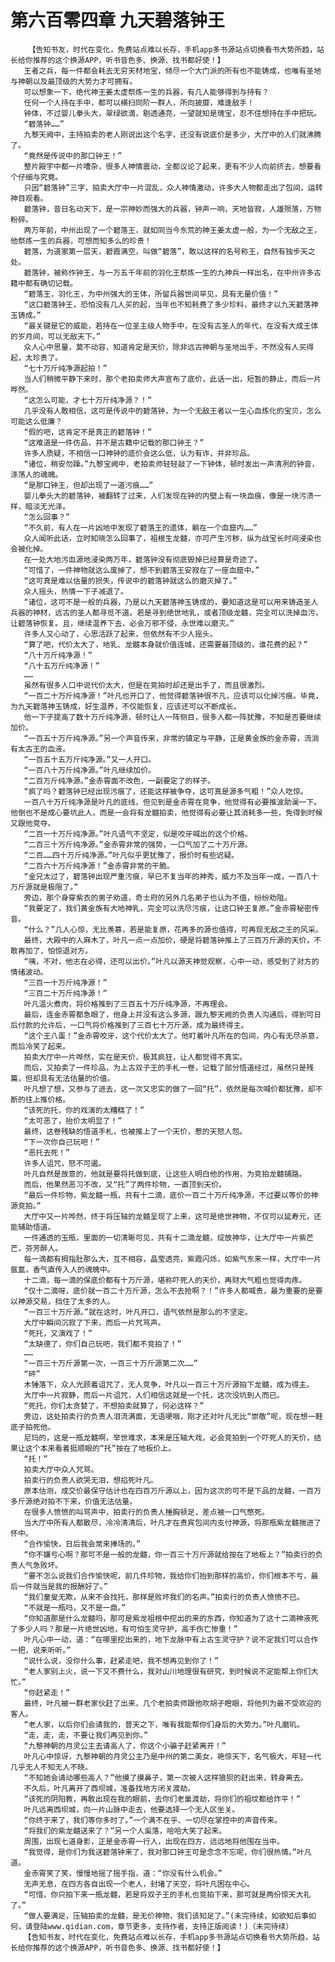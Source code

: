 # 第六百零四章 九天碧落钟王
        【告知书友，时代在变化，免费站点难以长存，手机app多书源站点切换看书大势所趋，站长给你推荐的这个换源APP，听书音色多、换源、找书都好使！】
       王者之兵，每一件都会耗去无穷天材地宝，倾尽一个大门派的所有也不能铸成，也唯有圣地与神朝以及最顶级的大势力才可拥有。
       可以想象一下，绝代神王姜太虚祭炼一生的兵器，有几人能够得到与持有？
       任何一个人持在手中，都可以横扫同阶一群人，所向披靡，难逢敌手！
       钟体，不过婴儿拳头大，翠绿欲滴，剔透通亮，一望就知是瑰宝，忍不住想持在手中把玩。
       “碧落钟……”
       九黎天阙中，主持拍卖的老人刚说出这个名字，还没有说底价是多少，大厅中的人们就沸腾了。
       “竟然是传说中的那口钟王！”
       整片殿宇中都一片嘈杂，很多人神情震动，全都议论了起来，更有不少人向前挤去，想要看个仔细与究竟。
       只因“碧落钟”三字，拍卖大厅中一片混乱，众人神情激动，许多大人物都走出了包间，运转神目观看。
       碧落钟，昔日名动天下，是一宗神妙而强大的兵器，钟声一响，天地皆寂，人雄殒落，万物粉碎。
       两万年前，中州出现了一个碧落王，就如同当今东荒的神王姜太虚一般，为一个无敌之王，他祭炼一生的兵器，可想而知多么的珍贵！
       碧落，为道家第一层天，碧霞满空，叫做“碧落”，敢以这样的名号称王，自然有独步天之处。
       碧落钟，被称作钟王，与一万五千年前的羽化王祭炼一生的九神兵一样出名，在中州许多古籍中都有确切记载。
       “碧落王，羽化王，为中州强大的王体，所留兵器世间罕见，具有无量价值！”
       “这口碧落钟王，恐怕没有几人买的起，当年也不知耗费了多少珍料，最终才以九天碧落神玉铸成。”
       “最关键是它的威能，若持在一位圣主级人物手中，在没有古圣人的年代，在没有大成王体的岁月间，可以无敌天下。”
       众人心中思量，莫不动容，知道肯定是天价，除非远古神朝与圣地出手，不然没有人买得起，太珍贵了。
       “七十万斤纯净源起拍！”
       当人们稍微平静下来时，那个老拍卖师大声宣布了底价，此话一出，短暂的静止，而后一片哗然。
       “这怎么可能，才七十万斤纯净源？！”
       几乎没有人敢相信，这可是传说中的碧落钟，为一个无敌王者以一生心血炼化的宝贝，怎么可能这么低廉？
       “假的吧，这肯定不是真正的碧落钟！”
       “这难道是一件仿品，并不是古籍中记载的那口钟王？”
       许多人质疑，不相信一口神钟的底价会这么低，认为有诈，并非珍品。
       “诸位，稍安勿躁。”九黎宝阙中，老拍卖师轻轻敲了一下钟体，顿时发出一声清冽的钟音，涤荡人的魂魄。
       “是那口钟王，但却出现了一道污痕……”
       婴儿拳头大的碧落钟，被翻转了过来，人们发现在钟的内壁上有一块血痕，像是一块污渍一样，暗淡无光泽。
       “怎么回事？”
       “不久前，有人在一片凶地中发现了碧落王的遗体，躺在一个血窟内……”
       众人闻听此话，立时知晓怎么回事了，祖根生龙髓，亦可产生污秽，纵为战宝长时间浸染也会被化掉。
       在一处大地污血源地浸染两万年，碧落钟没有彻底毁掉已经算是奇迹了。
       “可惜了，一件神物就这么废掉了，想不到碧落王安寂在了一座血窟中。”
       “这可真是难以估量的损失，传说中的碧落钟就这么的磨灭掉了。”
       众人摇头，热情一下子减退了。
       “诸位，这可不是一般的兵器，乃是以九天碧落神玉铸成的，要知道这是可以用来铸造圣人兵器的神材，远古的圣人都寻觅不道。若是寻到绝世地乳，或者顶级龙髓，完全可以洗掉血污，让碧落钟恢复。且，继续温养下去，必会万邪不侵，永世难以磨灭。”
       许多人又心动了，心思活跃了起来，但依然有不少人摇头。
       “算了吧，代价太大了，地乳、龙髓本身就价值连城，还需要最顶级的，谁花费的起？”
       “八十万斤纯净源！”
       “八十五万斤纯净源！”
       ……
       虽然有很多人口中说代价太大，但是在竞拍时却还是出手了，而且很激烈。
       “一百二十万斤纯净源！”叶凡也开口了，他觉得碧落钟很不凡，应该可以化掉污痕。毕竟，为九天碧落神玉铸成，好生温养，不仅能恢复，应该还可以不断成长。
       他一下子提高了数十万斤纯净源，顿时让人一阵侧目，很多人都一阵犹豫，不知是否要继续加价。
       “一百五十万斤纯净源。”另一个声音传来，非常的镇定与平静，正是黄金族的金赤霄，流淌有太古王的血液。
       “一百五十五万斤纯净源。”又一人开口。
       “一百八十万斤纯净源。”叶凡继续加价。
       “二百万斤纯净源。”金赤霄面不改色，一副要定了的样子。
       “疯了吗？碧落钟已经出现污痕了，还能这样被争夺，这可真是源多气粗！”众人吃惊。
       一百八十万斤纯净源是叶凡的底线，但见到是金赤霄在竞争，他觉得有必要推波助澜一下。他倒也不是成心要坑此人，而是一会将有龙髓拍卖，他觉得有必要让其消耗多一些，免得到时候又跟他竞夺。
       “二百一十万斤纯净源。”叶凡语气不坚定，似是咬牙喊出的这个价格。
       “二百三十万斤纯净源。”金赤霄非常的强势，一口气加了二十万斤源。
       “二百……四十万斤纯净源。”叶凡似乎更犹豫了，报价时有些迟疑。
       “二百六十万斤纯净源！”金赤霄非常的干脆。
       “金兄太过了，碧落钟出现严重污痕，早已不复当年的神秀，威力不及当年一成，一百八十万斤源就是极限了。”
       旁边，那个身穿紫衣的男子劝道，奇士府的另外几名弟子也认为不值，纷纷劝阻。
       “我要定了，我们黄金族有大地神乳，完全可以洗尽污痕，让这口钟王复原。”金赤霄秘密传音。
       “什么？”几人心惊，无比羡慕，若是能复原，花再多的源也值得，可再现无敌之王的风采。
       最终，大殿中的人麻木了，叶凡一点一点加价，硬是将碧落钟推上了三百万斤源的天价，不敢再加了，怕惊退对方。
       “咦，不对，他志在必得，还可以出价。”叶凡以源天神觉观察，心中一动，感受到了对方的情绪波动。
       “三百一十万斤纯净源！”
       “三百二十万斤纯净源！”
       叶凡温火煮肉，将价格推到了三百五十万斤纯净源，不再理会。
       最后，连金赤霄都急眼了，他身上并没有这么多源，跟九黎天阙的负责人沟通后，得到可日后付款的允许后，一口气将价格推到了三百七十万斤源，成为最终得主。
       “这个王八蛋！”金赤霄咬牙，这个代价太大了。他盯着叶凡所在的包间，内心有无尽杀意，而后冷笑了起来。
       拍卖大厅中一片哗然，实在是天价，极其疯狂，让人都觉得不真实。
       而后，又拍卖了一件珍品，为上古双子王的手札一卷，记载了部分悟道经过，虽然只是残篇，但却具有无法估量的价值。
       叶凡想了想，又参与了进去，这一次又忠实的做了一回“托”，依然是每次喊价都犹豫，却不断的往上推价格。
       “该死的托，你的戏演的太糟糕了！”
       “太可恶了，抬价太明显了！”
       最终，这卷残缺的悟道手札，也被推上了一个天价，惹的天怒人怨。
       “下一次你自己玩吧！”
       “恶托去死！”
       许多人诅咒，怒不可遏。
       叶凡自然是故意的，他就是要将托做到底，让这些人明白他的作用，为竞拍龙髓铺路。
       而后，他果然恶习不改，又“托”了两件珍物，一直顶到天价。
       “最后一件珍物，紫龙髓一瓶，共有十二滴，底价一百二十万斤纯净源，不过要以等价的神源竞拍。”
       大厅中又一片哗然，终于将压轴的龙髓呈现了上来，这可是绝世神物，不仅可以延寿元，还能辅助悟道。
       一件通透的玉瓶，里面的一切清晰可见，共有十二滴龙髓，绽放神华，让大厅中一片紫芒芒，芬芳醉人。
       每一滴都有拇指肚那么大，互不相容，晶莹透亮，紫霞闪烁，如紫气东来一样，大厅中一片氤氲，香气直传入人的魂魄中。
       十二滴，每一滴的保底价都有十万斤源，堪称吓死人的天价，再财大气粗也觉得肉疼。
       “仅十二滴呀，底价就一百二十万斤源，怎么不去抢啊？！”许多人都喊贵，最为重要的是要以神源交易，挡住了太多的人。
       “一百三十万斤源。”就在这时，叶凡开口，语气依然是那么的不坚定。
       大厅中瞬间沉寂了下来，而后一片咒骂声。
       “死托，又演戏了！”
       “太缺德了，你们自己玩吧，我们都不竞拍了！”
       ……
       “一百三十万斤源第一次，一百三十万斤源第二次……”
       “砰”
       木锤落下，众人光顾着诅咒了，无人竞争，叶凡以一百三十万斤源拍下龙髓，成为得主。
       大厅中一片寂静，而后一片诅咒，人们相信这就是一个托，这次没坑到人而已。
       “死托，你们太贪婪了，不想拍卖就算了，何必这样？”
       旁边，这处拍卖行的负责人泪流满面，无语哽咽，刚才还对叶凡无比“崇敬”呢，现在想一鞋底子拍死他。
       尼玛的，这是一瓶龙髓啊，举世难求，本来是压轴大戏，必会竞拍到一个吓死人的天价，结果让这个本来看着挺顺眼的“托”按在了地板价上。
       “托！”
       拍卖大厅中众人咒骂。
       拍卖行的负责人欲哭无泪，想掐死叶凡。
       原本估测，成交价最保守估计也在四百万斤源以上，因为这次的可不是下品的龙髓，一百万多斤源绝对拍不下来，价值无法估量。
       在很多人愤愤的叫骂声中，拍卖行的负责人捶胸顿足，差点被一口气憋死。
       当大厅中所有人都散尽，冷冷清清后，叶凡才在贵宾包间内支付神源，将那瓶紫龙髓揣进了怀中。
       “合作愉快，日后我会常来捧场的。”
       “你不嫌亏心啊？那可不是一般的龙髓，你一百三十万斤源就给按在了地板上？”拍卖行的负责人气急败坏。
       “要不怎么说我们合作愉快呢，前几件珍物，我给你们抬到那样的高价，你们根本不亏，最后一件就当是我的报酬好了。”
       “我们童叟无欺，从来不会找托，那样是败坏我们的名声。”拍卖行的负责人愤愤不已。
       “不就是一瓶吗，又不是一鼎。”
       “你知道那是什么龙髓吗，那可是紫龙祖根中挖出的来的东西，你知道为了这十二滴神液死了多少人吗？那是一片绝世凶地，有可怕生灵守护，高手伤亡惨重！”
       叶凡心中一动，道：“在哪里挖出来的，地下龙脉中有上古生灵守护？说不定我们可以合作一把，说来听听。”
       “说什么说，没你什么事，赶紧走吧，我不想再见到你了！”
       “老人家别上火，说一下又不费什么，我对山川地理很有研究，到时候说不定能帮上你们大忙。”
       “你赶紧走！”
       最终，叶凡被一群老家伙赶了出来，几个老拍卖师跟他吹胡子瞪眼，将他列为最不受欢迎的客人。
       “老人家，以后你们会请我的，普天之下，唯有我能帮你们身后的大势力。”叶凡磨叽。
       “走，走，走，不要让我们再见到你。”
       “九黎神朝的月灵公主去请高人了，你这个小骗子赶紧离开！”
       叶凡心中惊讶，九黎神朝的月灵公主乃是中州的第二美女，艳惊天下，名气极大，年轻一代几乎无人不知无人不晓。
       “不知她会请动哪些高人？”他摸了摸鼻子，第一次被人这样狼狈的赶出来，转身离去。
       不久后，叶凡离开了西坝城，准备找地方闭关渡劫。
       “该死的阴阳教，再敢出现在我的眼前，去你们老巢渡劫，将你们的祖坟都给炸平！”
       叶凡远离西坝城，向一片山脉中走去，他要选择一个无人区坐关。
       “你终于来了，我们等你多时了。”一个满不在乎、一切尽在掌控中的声音传来。
       “将我们的紫龙髓送来了？”另一个人奚落，哈哈大笑了起来。
       周围，出现七道身影，正是金赤霄一行人，出现在四方，远远地将他围在当中。
       “我觉得，是你们为我送碧落钟来了，我对那口钟王可是念念不忘呢，你们很热情。”叶凡道。
       金赤霄笑了笑，慢慢地摇了摇手指，道：“你没有什么机会。”
       无声无息，在四方各自出现一个老人，封堵了天空，将叶凡困在中心。
       “可惜，你只拍下来一瓶龙髓，若是将双子王的手札也竞拍下来，那可就是两份惊天大礼了。”
       “做人要满足，压轴拍卖的龙髓，是无价神物，我们该知足了。”(未完待续，如欲知后事如何，请登陆www.qidian.com，章节更多，支持作者，支持正版阅读！)（未完待续）
       【告知书友，时代在变化，免费站点难以长存，手机app多书源站点切换看书大势所趋，站长给你推荐的这个换源APP，听书音色多、换源、找书都好使！】